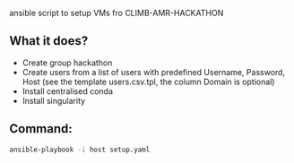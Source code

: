 ansible script to setup VMs fro CLIMB-AMR-HACKATHON
## What it does?
- Create group hackathon
- Create users from a list of users with predefined Username, Password, Host (see the template users.csv.tpl, the column Domain is optional)
- Install centralised conda
- Install singularity

## Command:
```bash
ansible-playbook -i host setup.yaml
```